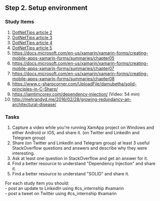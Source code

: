 ## Step 2. Setup environment

### Study Items  <!-- omit in toc -->
  01. [DotNetTips article 2](https://www.dotnettips.info/post/2928)
  02. [DotNetTips article 3](https://www.dotnettips.info/post/2931)
  03. [DotNetTips article 4](https://www.dotnettips.info/post/2933)
  04. [DotNetTips article 5](https://www.dotnettips.info/post/2936)
  05. https://docs.microsoft.com/en-us/xamarin/xamarin-forms/creating-mobile-apps-xamarin-forms/summaries/chapter05
  06. https://docs.microsoft.com/en-us/xamarin/xamarin-forms/creating-mobile-apps-xamarin-forms/summaries/chapter07
  07. https://docs.microsoft.com/en-us/xamarin/xamarin-forms/creating-mobile-apps-xamarin-forms/summaries/chapter08
  08. https://www.c-sharpcorner.com/UploadFile/damubetha/solid-principles-in-C-Sharp/
  09. https://iamtimcorey.com/dependency-injection/ (Video: 54 min)
  10. http://mehrandvd.me/2016/02/28/growing-redundancy-an-architectural-disease/

### Tasks  <!-- omit in toc -->

  01. Capture a video while you're running XamApp project on Windows and either Android or iOS, and share it. (on Twitter and LinkedIn and Telegram group)
  02. Share (on Twitter and LinkedIn and Telegram group) at least 3 useful StackOverflow questions and answers and describe why they were interesting.
  03. Ask at least one question in StackOverflow and get an answer for it.
  04. Find a better resource to understand "Dependency Injection" and share it.
  05. Find a better resource to understand "SOLID" and share it. 

For each study item you should:  
    - post an update to LinkedIn using #cs_internship #xamarin  
    - post a tweet on Twitter using #cs_internship #xamarin
